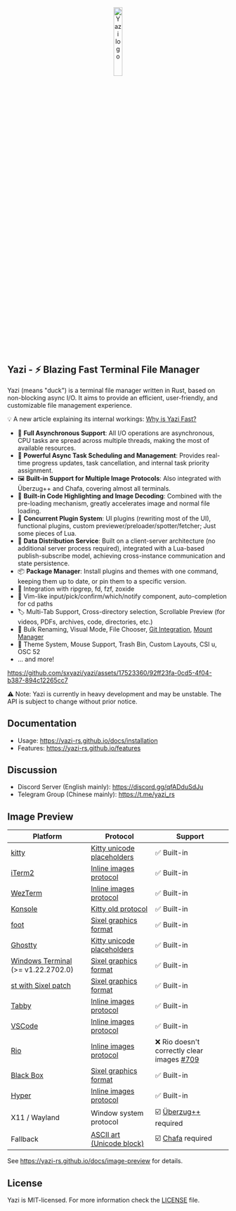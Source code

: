 <div align="center">
  <img src="assets/logo.png" alt="Yazi logo" width="20%">
</div>

## Yazi - ⚡️ Blazing Fast Terminal File Manager

Yazi (means "duck") is a terminal file manager written in Rust, based on non-blocking async I/O. It aims to provide an efficient, user-friendly, and customizable file management experience.

💡 A new article explaining its internal workings: [Why is Yazi Fast?](https://yazi-rs.github.io/blog/why-is-yazi-fast)

- 🚀 **Full Asynchronous Support**: All I/O operations are asynchronous, CPU tasks are spread across multiple threads, making the most of available resources.
- 💪 **Powerful Async Task Scheduling and Management**: Provides real-time progress updates, task cancellation, and internal task priority assignment.
- 🖼️ **Built-in Support for Multiple Image Protocols**: Also integrated with Überzug++ and Chafa, covering almost all terminals.
- 🌟 **Built-in Code Highlighting and Image Decoding**: Combined with the pre-loading mechanism, greatly accelerates image and normal file loading.
- 🔌 **Concurrent Plugin System**: UI plugins (rewriting most of the UI), functional plugins, custom previewer/preloader/spotter/fetcher; Just some pieces of Lua.
- 📡 **Data Distribution Service**: Built on a client-server architecture (no additional server process required), integrated with a Lua-based publish-subscribe model, achieving cross-instance communication and state persistence.
- 📦 **Package Manager**: Install plugins and themes with one command, keeping them up to date, or pin them to a specific version.
- 🧰 Integration with ripgrep, fd, fzf, zoxide
- 💫 Vim-like input/pick/confirm/which/notify component, auto-completion for cd paths
- 🏷️ Multi-Tab Support, Cross-directory selection, Scrollable Preview (for videos, PDFs, archives, code, directories, etc.)
- 🔄 Bulk Renaming, Visual Mode, File Chooser, [Git Integration](https://github.com/yazi-rs/plugins/tree/main/git.yazi), [Mount Manager](https://github.com/yazi-rs/plugins/tree/main/mount.yazi)
- 🎨 Theme System, Mouse Support, Trash Bin, Custom Layouts, CSI u, OSC 52
- ... and more!

https://github.com/sxyazi/yazi/assets/17523360/92ff23fa-0cd5-4f04-b387-894c12265cc7

⚠️ Note: Yazi is currently in heavy development and may be unstable. The API is subject to change without prior notice.

## Documentation

- Usage: https://yazi-rs.github.io/docs/installation
- Features: https://yazi-rs.github.io/features

## Discussion

- Discord Server (English mainly): https://discord.gg/qfADduSdJu
- Telegram Group (Chinese mainly): https://t.me/yazi_rs

## Image Preview

| Platform                                                                    | Protocol                               | Support                                               |
| --------------------------------------------------------------------------- | -------------------------------------- | ----------------------------------------------------- |
| [kitty](https://github.com/kovidgoyal/kitty)                                | [Kitty unicode placeholders][kgp]      | ✅ Built-in                                           |
| [iTerm2](https://iterm2.com)                                                | [Inline images protocol][iip]          | ✅ Built-in                                           |
| [WezTerm](https://github.com/wez/wezterm)                                   | [Inline images protocol][iip]          | ✅ Built-in                                           |
| [Konsole](https://invent.kde.org/utilities/konsole)                         | [Kitty old protocol][kgp-old]          | ✅ Built-in                                           |
| [foot](https://codeberg.org/dnkl/foot)                                      | [Sixel graphics format][sixel]         | ✅ Built-in                                           |
| [Ghostty](https://github.com/ghostty-org/ghostty)                           | [Kitty unicode placeholders][kgp]      | ✅ Built-in                                           |
| [Windows Terminal](https://github.com/microsoft/terminal) (>= v1.22.2702.0) | [Sixel graphics format][sixel]         | ✅ Built-in                                           |
| [st with Sixel patch](https://github.com/bakkeby/st-flexipatch)             | [Sixel graphics format][sixel]         | ✅ Built-in                                           |
| [Tabby](https://github.com/Eugeny/tabby)                                    | [Inline images protocol][iip]          | ✅ Built-in                                           |
| [VSCode](https://github.com/microsoft/vscode)                               | [Inline images protocol][iip]          | ✅ Built-in                                           |
| [Rio](https://github.com/raphamorim/rio)                                    | [Inline images protocol][iip]          | ❌ Rio doesn't correctly clear images [#709][rio-bug] |
| [Black Box](https://gitlab.gnome.org/raggesilver/blackbox)                  | [Sixel graphics format][sixel]         | ✅ Built-in                                           |
| [Hyper](https://github.com/vercel/hyper)                                    | [Inline images protocol][iip]          | ✅ Built-in                                           |
| X11 / Wayland                                                               | Window system protocol                 | ☑️ [Überzug++][ueberzug] required                     |
| Fallback                                                                    | [ASCII art (Unicode block)][ascii-art] | ☑️ [Chafa][chafa] required                            |

See https://yazi-rs.github.io/docs/image-preview for details.

<!-- Protocols -->

[kgp]: https://sw.kovidgoyal.net/kitty/graphics-protocol/#unicode-placeholders
[kgp-old]: https://github.com/sxyazi/yazi/blob/main/yazi-adapter/src/drivers/kgp_old.rs
[iip]: https://iterm2.com/documentation-images.html
[sixel]: https://www.vt100.net/docs/vt3xx-gp/chapter14.html
[ascii-art]: https://en.wikipedia.org/wiki/ASCII_art

<!-- Dependencies -->

[ueberzug]: https://github.com/jstkdng/ueberzugpp
[chafa]: https://hpjansson.org/chafa/

<!-- Rio bug -->

[rio-bug]: https://github.com/raphamorim/rio/issues/709

## License

Yazi is MIT-licensed. For more information check the [LICENSE](LICENSE) file.
